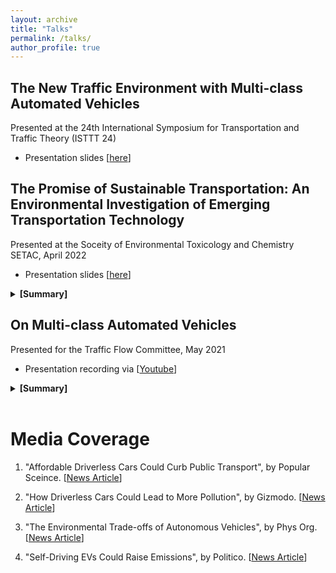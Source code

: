 ```yaml
---
layout: archive
title: "Talks"
permalink: /talks/
author_profile: true
---
```


## The New Traffic Environment with Multi-class Automated Vehicles 

Presented at the 24th International Symposium for Transportation and Traffic Theory (ISTTT 24)

- Presentation slides [[here](..\files\ISTTT24_Presentation/pdf)]


## The Promise of Sustainable Transportation: An Environmental Investigation of Emerging Transportation Technology

Presented at the Soceity of Environmental Toxicology and Chemistry SETAC, April 2022

- Presentation slides [[here](..\files\SETAC_Presentation.pdf)]  

<details>
<summary><b>[Summary]</b></summary>
It is estimated that 28% of greenhouse gas emissions (GHG) in the United States come from the transportation system, with various other toxic pollutants released from carbon-intensive modes of transportation. The urgent need to reduce harmful emissions from the transportation sector has set in motion an insuppressible momentum for adopting alternative modes of transportation such as autonomous vehicles, electric vehicles, and electric bicycles. Yet the adoption of these emerging modes could be overshadowing potential environmental impacts that thwarts efforts of creating a sustainable transportation system. It is an environmental imperative to reduce the environmental impacts of transportation, to slow climate change. 

In this work, we aim to reveal and quantify the hidden environmental implications of different emerging modes of transportation specifically autonomous vehicles, electric autonomous vehicles, and electric bicycles.  In a series of empirical surveys performed in Madison, Wisconsin we collect data on travelers' transportation modal choices. Data collected was used to build mathematical relationships between users' preferences of different transportation modes and the cascading environmental implications. Life cycle assessment (LCA) based on well to wheel model is adopted to further quantify environmental impacts across five different categories: energy consumption, greenhouse gas emissions, particulate matter, sulfur and nitrogen oxides. Further, we analyze the dependency between the energy infrastructure, mainly the electricity generation scheme, and its impact in offsetting foreseen environmental benefits from electric modes of transportation.  

Our analysis shows that autonomous vehicles and electric bicycles enjoy a great deal of attractiveness by travelers in Madison, which translates directly into use phase environmental impacts. Adopting autonomous vehicles will eventually increase emissions, however electric autonomous vehicles can offset these outcomes. On the contrary, electric bicycle sharing programs (e.g., BCycle in Madison) can alleviate the demand on carbon-intensive modes and reduce transportation emissions. Further, the way we generate electricity, and the dependency on unsustainable energy sources, can hinder our ability to decrease transportation emissions when adopting electric options. 

This work serves as a step forward in analyzing the environmental impacts of our transportation system. Ultimately, we aim to steer the development and deployment of new modes of transportation in ways that match users' adoption needs and are environmentally beneficial.
</details>

## On Multi-class Automated Vehicles

Presented for the Traffic Flow Committee, May 2021
- Presentation recording via [[Youtube](https://www.youtube.com/watch?v=okmAiD5KeiE)]

<details>
<summary><b>[Summary]</b></summary>
This talk will present an analysis of the car-following (CF) behavior of automated vehicles (AVs) under different vehicle control paradigms and control settings, and investigates how multi-class AVs collectively impact traffic dynamics. Two well-known controllers -- linear state-feedback control and Model Predictive Control -- are analyzed in this study. The asymmetric behavior (AB) car-following (CF) model framework is adopted, substantiated by an empirical analysis of real AV data, to analyze the different controllers in a unifying fashion. The analysis unveils the physical mechanisms of control, their manifestation in the AV CF behavior, and any discernible differences between the controllers. A wide range of control parameters are mapped into the AB model parameters through numerical simulations to understand the range of CF behavior possible. The mapped relationship is modeled by coupling logistic classifier and a convoluted Gaussian Process (GP) model to predict the CF behavior, which is validated by simulated and real AV data. These analysis results and insights are integrated to elucidate traffic-level behavior.
</details>

<br/>

Media Coverage
=====

1. "Affordable Driverless Cars Could Curb Public Transport", by Popular Sceince. [[News Article](https://www.popsci.com/technology/driverless-cars-sustainable/?taid=60aa35b701ef8e00017b4bec&utm_campaign=trueanthem_trending-content&utm_medium=social&utm_source=twitter)]

2. "How Driverless Cars Could Lead to More Pollution", by Gizmodo. [[News Article](https://gizmodo.com/how-driverless-cars-could-lead-to-more-pollution-1846955880?utm_content=gizmodo&utm_source=twitter&utm_medium=SocialMarketing&utm_campaign=dlvrit)]

3. "The Environmental Trade-offs of Autonomous Vehicles", by Phys Org. [[News Article](https://phys.org/news/2021-05-environmental-trade-offs-autonomous-vehicles.html)]

4. "Self-Driving EVs Could Raise Emissions", by Politico. [[News Article](https://subscriber.politicopro.com/article/eenews/1063733277)]
